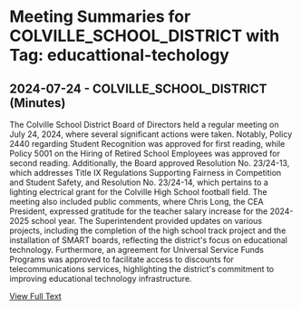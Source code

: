 # Meeting Summaries for COLVILLE_SCHOOL_DISTRICT with Tag: educattional-techology

## 2024-07-24 - COLVILLE_SCHOOL_DISTRICT (Minutes)

The Colville School District Board of Directors held a regular meeting on July 24, 2024, where several significant actions were taken. Notably, Policy 2440 regarding Student Recognition was approved for first reading, while Policy 5001 on the Hiring of Retired School Employees was approved for second reading. Additionally, the Board approved Resolution No. 23/24-13, which addresses Title IX Regulations Supporting Fairness in Competition and Student Safety, and Resolution No. 23/24-14, which pertains to a lighting electrical grant for the Colville High School football field. The meeting also included public comments, where Chris Long, the CEA President, expressed gratitude for the teacher salary increase for the 2024-2025 school year. The Superintendent provided updates on various projects, including the completion of the high school track project and the installation of SMART boards, reflecting the district's focus on educational technology. Furthermore, an agreement for Universal Service Funds Programs was approved to facilitate access to discounts for telecommunications services, highlighting the district's commitment to improving educational technology infrastructure.

[View Full Text](https://raw.githubusercontent.com/VoronoiPerspectives/WashingtonStateSchoolBoardExplorer/refs/heads/main/data/countries/usa/states/wa/counties/stevens/school_boards/colville_school_district/2024/2024-07-24-julyregularboardmeeting-minutes.txt)

